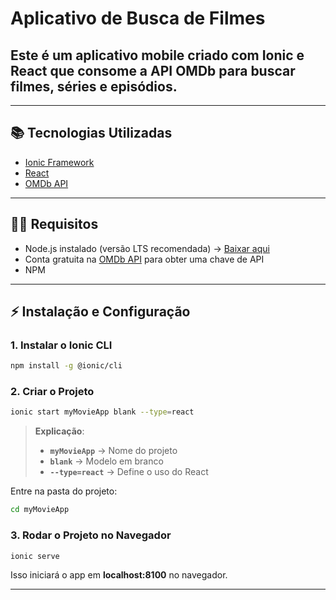 # Aplicativo de Busca de Filmes 

## Este é um aplicativo mobile criado com **Ionic e React** que consome a **API OMDb** para buscar filmes, séries e episódios.

---

## 📚 Tecnologias Utilizadas
- [Ionic Framework](https://ionicframework.com/)
- [React](https://react.dev/)
- [OMDb API](https://www.omdbapi.com/)

---

## 👩‍💻 Requisitos
- Node.js instalado (versão LTS recomendada) → [Baixar aqui](https://nodejs.org/)
- Conta gratuita na [OMDb API](https://www.omdbapi.com/) para obter uma chave de API
- NPM 

---

## ⚡ Instalação e Configuração

### 1. Instalar o Ionic CLI
```bash
npm install -g @ionic/cli
```

### 2. Criar o Projeto
```bash
ionic start myMovieApp blank --type=react
```
> **Explicação**:
> - **`myMovieApp`** → Nome do projeto
> - **`blank`** → Modelo em branco
> - **`--type=react`** → Define o uso do React

Entre na pasta do projeto:
```bash
cd myMovieApp
```

### 3. Rodar o Projeto no Navegador
```bash
ionic serve
```
Isso iniciará o app em **localhost:8100** no navegador.

---




